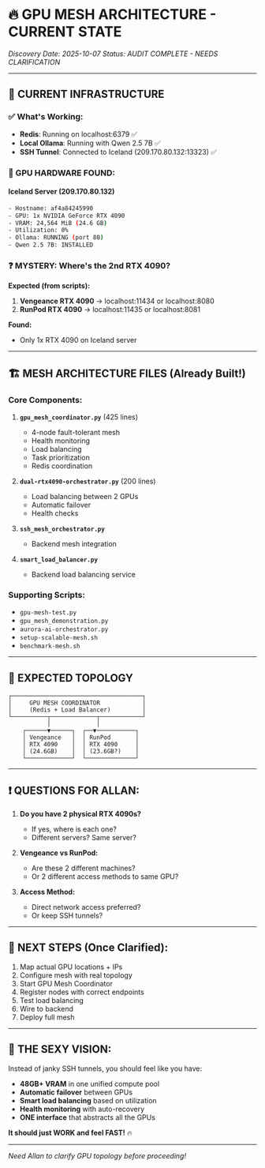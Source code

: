# 🔥 GPU MESH ARCHITECTURE - CURRENT STATE

*Discovery Date: 2025-10-07*
*Status: AUDIT COMPLETE - NEEDS CLARIFICATION*

---

## 💪 CURRENT INFRASTRUCTURE

### ✅ What's Working:
- **Redis**: Running on localhost:6379 ✅
- **Local Ollama**: Running with Qwen 2.5 7B ✅  
- **SSH Tunnel**: Connected to Iceland (209.170.80.132:13323) ✅

### 🎯 GPU HARDWARE FOUND:

#### **Iceland Server** (209.170.80.132)
```bash
- Hostname: af4a84245990
- GPU: 1x NVIDIA GeForce RTX 4090
- VRAM: 24,564 MiB (24.6 GB)
- Utilization: 0%
- Ollama: RUNNING (port 80)
- Qwen 2.5 7B: INSTALLED
```

### ❓ **MYSTERY: Where's the 2nd RTX 4090?**

**Expected (from scripts):**
1. **Vengeance RTX 4090** → localhost:11434 or localhost:8080
2. **RunPod RTX 4090** → localhost:11435 or localhost:8081

**Found:**
- Only 1x RTX 4090 on Iceland server

---

## 🏗️ **MESH ARCHITECTURE FILES** (Already Built!)

### Core Components:
1. **`gpu_mesh_coordinator.py`** (425 lines)
   - 4-node fault-tolerant mesh
   - Health monitoring
   - Load balancing
   - Task prioritization
   - Redis coordination

2. **`dual-rtx4090-orchestrator.py`** (200 lines)
   - Load balancing between 2 GPUs
   - Automatic failover
   - Health checks

3. **`ssh_mesh_orchestrator.py`**
   - Backend mesh integration

4. **`smart_load_balancer.py`**
   - Backend load balancing service

### Supporting Scripts:
- `gpu-mesh-test.py`
- `gpu_mesh_demonstration.py`
- `aurora-ai-orchestrator.py`
- `setup-scalable-mesh.sh`
- `benchmark-mesh.sh`

---

## 🔌 **EXPECTED TOPOLOGY**

```
┌─────────────────────────────────────┐
│     GPU MESH COORDINATOR            │
│     (Redis + Load Balancer)         │
└──────────┬─────────────┬────────────┘
           │             │
    ┌──────▼──────┐  ┌──▼───────────┐
    │ Vengeance   │  │ RunPod       │
    │ RTX 4090    │  │ RTX 4090     │
    │ (24.6GB)    │  │ (23.6GB?)    │
    └─────────────┘  └──────────────┘
```

---

## ❗ **QUESTIONS FOR ALLAN:**

1. **Do you have 2 physical RTX 4090s?**
   - If yes, where is each one?
   - Different servers? Same server?

2. **Vengeance vs RunPod:**
   - Are these 2 different machines?
   - Or 2 different access methods to same GPU?

3. **Access Method:**
   - Direct network access preferred?
   - Or keep SSH tunnels?

---

## 🚀 **NEXT STEPS** (Once Clarified):

1. Map actual GPU locations + IPs
2. Configure mesh with real topology
3. Start GPU Mesh Coordinator
4. Register nodes with correct endpoints
5. Test load balancing
6. Wire to backend
7. Deploy full mesh

---

## 💋 **THE SEXY VISION:**

Instead of janky SSH tunnels, you should feel like you have:
- **48GB+ VRAM** in one unified compute pool
- **Automatic failover** between GPUs
- **Smart load balancing** based on utilization
- **Health monitoring** with auto-recovery
- **ONE interface** that abstracts all the GPUs

**It should just WORK and feel FAST!** 🔥

---

*Need Allan to clarify GPU topology before proceeding!*
